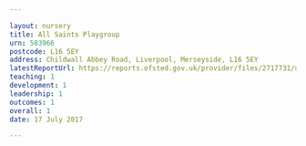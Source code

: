 ```yaml
---

layout: nursery
title: All Saints Playgroup
urn: 503966
postcode: L16 5EY
address: Childwall Abbey Road, Liverpool, Merseyside, L16 5EY
latestReportUrl: https://reports.ofsted.gov.uk/provider/files/2717731/urn/503966.pdf
teaching: 1
development: 1
leadership: 1
outcomes: 1
overall: 1
date: 17 July 2017

---
```

